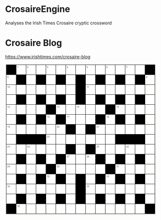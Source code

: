 # CrosaireEngine
Analyses the Irish Times Crosaire cryptic crossword

# Crosaire Blog
https://www.irishtimes.com/crosaire-blog

![Saturday Crossword](https://github.com/sorchanolan/CrosaireEngine/blob/main/saturday-crossword.png?raw=true)